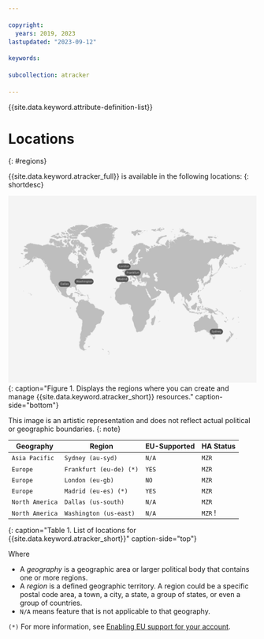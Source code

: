 ```yaml
---

copyright:
  years: 2019, 2023
lastupdated: "2023-09-12"

keywords:

subcollection: atracker

---
```


{{site.data.keyword.attribute-definition-list}}

# Locations
{: #regions}

{{site.data.keyword.atracker_full}} is available in the following locations:
{: shortdesc}


![The image shows the locations where the {{site.data.keyword.atracker_short}} service is available.](../images/Activity-Tracker-Routing-03-Locations.svg){: caption="Figure 1. Displays the regions where you can create and manage {{site.data.keyword.atracker_short}} resources." caption-side="bottom"}

This image is an artistic representation and does not reflect actual political or geographic boundaries.
{: note}


| Geography             | Region                   | EU-Supported | HA Status |
|-----------------------|--------------------------|--------------|-----------|
| `Asia Pacific`        | `Sydney (au-syd)`        | `N/A`        | `MZR`     |
| `Europe`              | `Frankfurt (eu-de) (*)`  | `YES`        | `MZR`     |
| `Europe`              | `London (eu-gb)`  | `NO`        | `MZR`     |
| `Europe`              | `Madrid (eu-es) (*)`  | `YES`        | `MZR`     |
| `North America`       | `Dallas (us-south)`      | `N/A`        | `MZR`     |
| `North America`       | `Washington (us-east)`   | `N/A`        | `MZR`     !
{: caption="Table 1. List of locations for {{site.data.keyword.atracker_short}}" caption-side="top"}

Where
* A *geography* is a geographic area or larger political body that contains one or more regions.
* A *region* is a defined geographic territory. A region could be a specific postal code area, a town, a city, a state, a group of states, or even a group of countries.
* `N/A` means feature that is not applicable to that geography.

`(*)` For more information, see [Enabling EU support for your account](/docs/account?topic=account-eu-supported).
